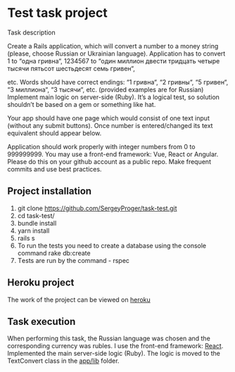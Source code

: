 # Test task project

Task description

Create a Rails application, which will convert a number to a money string (please, choose Russian or Ukrainian language). 
Application has to convert 1 to “одна гривна“, 1234567 to “один миллион двести тридцать четыре тысячи пятьсот шестьдесят семь гривен“, 

etc. Words should have correct endings: “1 гривна“, “2 гривны“, “5 гривен“, “3 миллиона“, “3 тысячи“, etc. (provided examples are for Russian)
Implement main logic on server-side (Ruby). It’s a logical test, so solution shouldn’t be based on a gem or something like hat.




Your app should have one page which would consist of one text input (without any submit buttons).
 Once number is entered/changed its text equivalent should appear below.




Application should work properly with integer numbers from 0 to 999999999.
You may use a front-end framework: Vue, React or Angular.
Please do this on your github account as a public repo. Make frequent commits and use best practices. 




## Project installation
1) git clone https://github.com/SergeyProger/task-test.git
2) cd task-test/
3) bundle install
4) yarn install
5) rails s
6) To run the tests you need to create a database using the console command rake db:create
7) Тests are run by the command - rspec




## Heroku project
The work of the project can be viewed on [heroku](https://convert-ru.herokuapp.com)





## Task execution
 When performing this task, the Russian language was chosen and the corresponding currency was rubles.
I use the front-end framework: [React](https://github.com/reactjs/react-rails).
Implemented the main server-side logic (Ruby). The logic is moved to the TextConvert class in the [app/lib](https://github.com/SergeyProger/task-test/blob/master/app/lib/text_convert.rb) folder.















